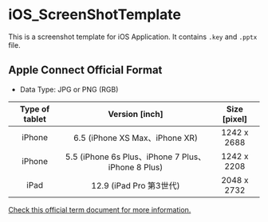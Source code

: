 # iOS_ScreenShotTemplate
This is a screenshot template for iOS Application. 
It contains `.key` and `.pptx` file.

## Apple Connect Official Format
- Data Type: JPG or PNG (RGB)
  
|Type of tablet|Version [inch]|Size [pixel]|
|:---:|:---:|:---:|
|iPhone|6.5 (iPhone XS Max、iPhone XR)|1242 x 2688|
|iPhone|5.5 (iPhone 6s Plus、iPhone 7 Plus、iPhone 8 Plus)|1242 x 2208|
|iPad|12.9 (iPad Pro 第3世代)|2048 x 2732|

[Check this official term document for more information.](https://help.apple.com/app-store-connect/#/devd274dd925)
